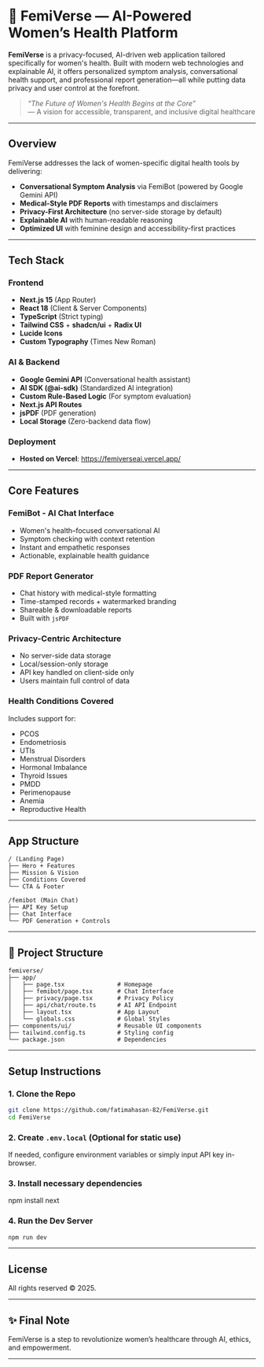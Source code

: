 # 🌸 FemiVerse — AI-Powered Women’s Health Platform

**FemiVerse** is a privacy-focused, AI-driven web application tailored specifically for women's health. Built with modern web technologies and explainable AI, it offers personalized symptom analysis, conversational health support, and professional report generation—all while putting data privacy and user control at the forefront.

> *“The Future of Women's Health Begins at the Core”*  
> — A vision for accessible, transparent, and inclusive digital healthcare

---

##  Overview

FemiVerse addresses the lack of women-specific digital health tools by delivering:

-  **Conversational Symptom Analysis** via FemiBot (powered by Google Gemini API)  
-  **Medical-Style PDF Reports** with timestamps and disclaimers  
-  **Privacy-First Architecture** (no server-side storage by default)  
-  **Explainable AI** with human-readable reasoning  
-  **Optimized UI** with feminine design and accessibility-first practices  

---

## Tech Stack

### **Frontend**

- **Next.js 15** (App Router)
- **React 18** (Client & Server Components)
- **TypeScript** (Strict typing)
- **Tailwind CSS** + **shadcn/ui** + **Radix UI**
- **Lucide Icons**
- **Custom Typography** (Times New Roman)

### **AI & Backend**

- **Google Gemini API** (Conversational health assistant)
- **AI SDK (@ai-sdk)** (Standardized AI integration)
- **Custom Rule-Based Logic** (For symptom evaluation)
- **Next.js API Routes**
- **jsPDF** (PDF generation)
- **Local Storage** (Zero-backend data flow)

### **Deployment**

- **Hosted on Vercel**: https://femiverseai.vercel.app/

---

##  Core Features

###  FemiBot - AI Chat Interface

- Women's health–focused conversational AI
- Symptom checking with context retention
- Instant and empathetic responses
- Actionable, explainable health guidance

###  PDF Report Generator

- Chat history with medical-style formatting
- Time-stamped records + watermarked branding
- Shareable & downloadable reports
- Built with `jsPDF`

###  Privacy-Centric Architecture

- No server-side data storage
- Local/session-only storage
- API key handled on client-side only
- Users maintain full control of data

###  Health Conditions Covered

Includes support for:

- PCOS
- Endometriosis
- UTIs
- Menstrual Disorders
- Hormonal Imbalance
- Thyroid Issues
- PMDD
- Perimenopause
- Anemia
- Reproductive Health

---

##  App Structure

```plaintext
/ (Landing Page)
├── Hero + Features
├── Mission & Vision
├── Conditions Covered
└── CTA & Footer

/femibot (Main Chat)
├── API Key Setup
├── Chat Interface
└── PDF Generation + Controls
```
---

## 📁 Project Structure
```plaintext
femiverse/
├── app/
│   ├── page.tsx               # Homepage
│   ├── femibot/page.tsx       # Chat Interface
│   ├── privacy/page.tsx       # Privacy Policy
│   ├── api/chat/route.ts      # AI API Endpoint
│   ├── layout.tsx             # App Layout
│   └── globals.css            # Global Styles
├── components/ui/             # Reusable UI components
├── tailwind.config.ts         # Styling config
└── package.json               # Dependencies
```
---

##  Setup Instructions

### 1. Clone the Repo

```bash
git clone https://github.com/fatimahasan-82/FemiVerse.git
cd FemiVerse
```

### 2. Create `.env.local` (Optional for static use)

If needed, configure environment variables or simply input API key in-browser.

### 3. Install necessary dependencies

npm install next

### 4. Run the Dev Server

```bash
npm run dev
```

---

##  License

All rights reserved © 2025.

---

## ✨ Final Note

FemiVerse is a step to revolutionize women’s healthcare through AI, ethics, and empowerment.

---
